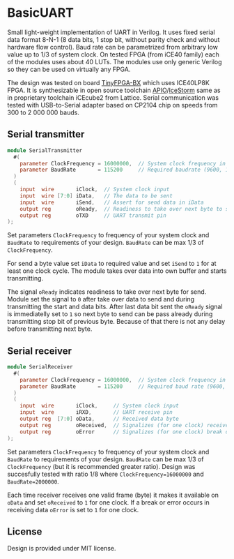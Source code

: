 # BasicUART
Small light-weight implementation of UART in Verilog. It uses fixed serial data format 8-N-1 (8 data bits, 1 stop bit, without parity check and without hardware flow control). Baud rate can be parametrized from arbitrary low value up to 1/3 of system clock. On tested FPGA (from iCE40 family) each of the modules uses about 40 LUTs. The modules use only generic Verilog so they can be used on virtually any FPGA. 

The design was tested on board [TinyFPGA-BX](https://tinyfpga.com) which uses ICE40LP8K FPGA. It is synthesizable in open source toolchain [APIO](https://github.com/FPGAwars/apio)/[IceStorm](http://www.clifford.at/icestorm) same as in proprietary toolchain iCEcube2 from Lattice. Serial communication was tested with USB-to-Serial adapter based on CP2104 chip on speeds from 300 to 2 000 000 bauds.


## Serial transmitter


```verilog
module SerialTransmitter
  #(
    parameter ClockFrequency = 16000000,  // System clock frequency in Hz
    parameter BaudRate       = 115200     // Required baudrate (9600, 115200, ...)
  )
  (
    input  wire       iClock,  // System clock input
    input  wire [7:0] iData,   // The data to be sent
    input  wire       iSend,   // Assert for send data in iData 
    output reg        oReady,  // Readiness to take over next byte to send
    output reg        oTXD     // UART transmit pin
);
```
Set parameters `ClockFrequency` to frequency of your system clock and `BaudRate` to requirements of your design. `BaudRate` can be max 1/3 of `ClockFrequency`.  

For send a byte value set `iData` to required value and set `iSend` to `1` for at least one clock cycle. The module takes over data into own buffer and starts transmitting. 

The signal `oReady` indicates readiness to take over next byte for send. Module set the signal to `0` after take over data to send and during transmitting the start and data bits. After last data bit sent the `oReady` signal is immediatelly set to `1` so next byte to send can be pass already during transmitting stop bit of previous byte. Because of that there is not any delay before transmitting next byte.


## Serial receiver

```verilog
module SerialReceiver
  #(
    parameter ClockFrequency = 16000000,  // System clock frequency in Hz
    parameter BaudRate       = 115200     // Required baud rate (9600, 115200, ...) 
  )
  (
    input  wire       iClock,     // System clock input
    input  wire       iRXD,       // UART receive pin
    output reg  [7:0] oData,      // Received data byte
    output reg        oReceived,  // Signalizes (for one clock) received valid data in oData
    output reg        oError      // Signalizes (for one clock) break or error 
);

```

Set parameters `ClockFrequency` to frequency of your system clock and `BaudRate` to requirements of your design. `BaudRate` can be max 1/3 of `ClockFrequency` (but it is recommended greater ratio). Design was succesfully tested with ratio 1/8 where `ClockFrequency=16000000` and `BaudRate=2000000`.

  Each time receiver receives one valid frame (byte) it makes it available on `oData` and set `oReceived` to `1` for one clock. If a break or error occurs in receiving data `oError` is set to `1` for one clock.


## License
Design is provided under MIT license.  
